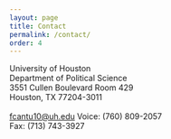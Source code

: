 ```yaml
---
layout: page
title: Contact
permalink: /contact/
order: 4
---
```


University of Houston<br>
Department of Political Science<br>
3551 Cullen Boulevard Room 429<br>
Houston, TX 77204-3011<br>
<br>
<a href="mailto:fcantu10@uh.edu">fcantu10@uh.edu</a>
Voice: (760) 809-2057<br>
Fax: (713) 743-3927<br>
<br>
